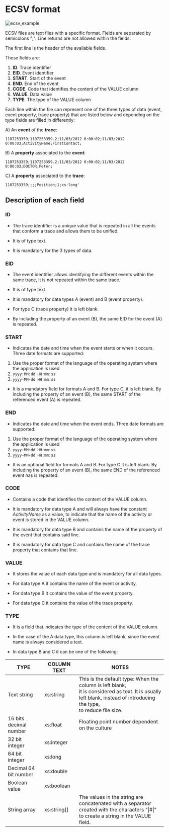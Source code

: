 ﻿---
sidebar_position: 2
---

# ECSV format

![ecsv_example](/img/ejemplo_ecsv.png "ecsv_example")

ECSV files are text files with a specific format. Fields are separated by semicolons ";".
Line returns are not allowed within the fields.

The first line is the header of the available fields. 

These fields are:
1. **ID**. Trace identifier
2. **EID**. Event identifier
3. **START**. Start of the event
4. **END**. End of the event
5. **CODE**. Code that identifies the content of the VALUE column
6. **VALUE**. Data value
7. **TYPE**. The type of the VALUE column

Each line within the file can represent one of the three types of data (event, event property, trace property) that are listed below and depending on the type fields are filled in differently:

A) An **event** of the **trace**:

`1107253359;1107253359.2;11/03/2012 0:00:02;11/03/2012 0:00:03;ActivityName;FirstContact;`

B) A **property** associated to the **event**:

`1107253359;1107253359.2;11/03/2012 0:00:02;11/03/2012 0:00:03;DOCTOR;Peter;`

C) A **property** associated to the **trace**:

`1107253359;;;;Position;1;xs:long'`

## Description of each field

### ID

*	The trace identifier is a unique value that is repeated in all the events that conform a trace and allows them to be unified.

*	It is of type text. 

*	It is mandatory for the 3 types of data.

### EID

*	The event identifier allows identifying the different events within the same trace, it is not repeated within the same trace.

*	It is of type text. 

*	It is mandatory for data types A (event) and B (event property).

*	For type C (trace property) it is left blank.

*	By including the property of an event (B), the same EID for the event (A) is repeated.

### START

*	Indicates the date and time when the event starts or when it occurs. Three date formats are supported:

1. Use the proper format of the language of the operating system where the application is used
2.	`yyyy:MM:dd HH:mm:ss`
3.	`yyyy-MM-dd HH:mm:ss`

*	It is a mandatory field for formats A and B. For type C, it is left blank. By including the property of an event (B), the same START of the referenced event (A) is repeated.

### END

*	Indicates the date and time when the event ends. Three date formats are supported:

1. Use the proper format of the language of the operating system where the application is used
2. `yyyy:MM:dd HH:mm:ss`
3. `yyyy-MM-dd HH:mm:ss`

*	It is an optional field for formats A and B. For type C it is left blank. By including the property of an event (B), the same END of the referenced event has is repeated.

### CODE

*	Contains a code that identifies the content of the VALUE column.

*	It is mandatory for data type A and will always have the constant _ActivityName_ as a value, to indicate that the name of the activity or event is stored in the VALUE column.

*	It is mandatory for data type B and contains the name of the property of the event that contains said line.

*	It is mandatory for data type C and contains the name of the trace property that contains that line.

### VALUE 

*	It stores the value of each data type and is mandatory for all data types.

*	For data type A it contains the name of the event or activity.

*	For data type B it contains the value of the event property.

*	For data type C it contains the value of the trace property.

### TYPE 

*	It is a field that indicates the type of the content of the VALUE column.

*	In the case of the A data type, this column is left blank, since the event name is always considered a text.

*	In data type B and C it can be one of the following:

| TYPE                      | COLUMN TEXT | NOTES                                                                                                                                                                                                          |
|---------------------------|---------------------|-----------------------------------------------------------------------------------------------------------------------------------------------------------------------------------------------------------------------|
| Text string           | xs:string           | This is the default type: When the column is left blank, <br /> it is considered as text. It is usually left blank, instead of introducing the type, <br />to reduce file size. |
| 16 bits decimal number | xs:float            | Floating point number dependent on the culture                                                                                                                                                                               |
| 32 bit integer         | xs:integer          |                                                                                                                                                                                                                       |
| 64 bit integer         | xs:long             |                                                                                                                                                                                                                       |
| Decimal 64 bit number | xs:double           |                                                                                                                                                                                                                       |
| Boolean value        | xs:boolean          |                                                                                                                                                                                                                       |
| String array         | xs:string[]         | The values in the string are concatenated with a separator <br />created with the characters "\|#\|" to create a string in the VALUE field.    


